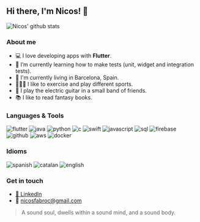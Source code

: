 ## Hi there, I'm Nicos! 👋

![Nicos' github stats](https://github-readme-stats.vercel.app/api?username=nicosfabro&count_private=true&show_icons=true&theme=nord)

### About me
- 💻 I love developing apps with **Flutter**.
- 🌱 I’m currently learning how to make tests (unit, widget and integration tests).
- 📌 I'm currently living in Barcelona, Spain.
- 🏃🏽‍♂️ I like to exercise and play different sports.
- 🎸 I play the electric guitar in a small band of friends.
- 📚 I like to read fantasy books.

### Languages & Tools
![flutter](https://img.shields.io/badge/-flutter-blue)
![java](https://img.shields.io/badge/-java-red)
![python](https://img.shields.io/badge/-python-green)
![c](https://img.shields.io/badge/-c-grey)
![swift](https://img.shields.io/badge/-swift-orange)
![javascript](https://img.shields.io/badge/-javascript-yellow)
![sql](https://img.shields.io/badge/-sql-lightgrey)
![firebase](https://img.shields.io/badge/-firebase-orange)
![github](https://img.shields.io/badge/-github-black)
![aws](https://img.shields.io/badge/-aws-yellow)
![docker](https://img.shields.io/badge/-docker-9cf)

### Idioms
![spanish](https://img.shields.io/badge/-spanish-red)
![catalan](https://img.shields.io/badge/-catalan-yellow)
![english](https://img.shields.io/badge/-english-blue)

### Get in touch
- [💼 LinkedIn](https://www.linkedin.com/in/nicos-fabro/)
- 📩 nicosfabroc@gmail.com

> A sound soul, dwells within a sound mind, and a sound body.
